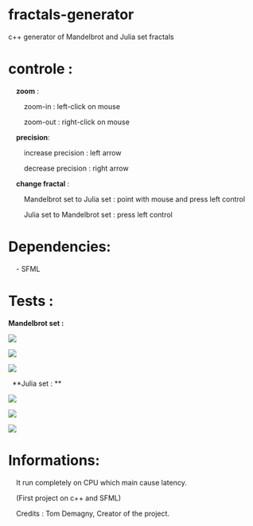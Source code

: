 # fractals-generator

c++ generator of Mandelbrot and Julia set fractals



# controle :

    **zoom** :

        zoom-in : left-click on mouse

        zoom-out : right-click on mouse

    **precision**:

        increase precision : left arrow

        decrease precision : right arrow

    **change fractal** :

        Mandelbrot set to Julia set : point with mouse and press left control

        Julia set to Mandelbrot set : press left control 

# Dependencies:

    - SFML



# **Tests :**

**Mandelbrot set :**

![](C:\Users\tom\AppData\Roaming\marktext\images\2021-12-04-15-33-28-image.png)

![](C:\Users\tom\AppData\Roaming\marktext\images\2021-12-04-15-37-46-image.png)

![](C:\Users\tom\AppData\Roaming\marktext\images\2021-12-04-15-47-19-image.png)

  **Julia set : **

![](C:\Users\tom\AppData\Roaming\marktext\images\2021-12-04-15-41-19-image.png)

![](C:\Users\tom\AppData\Roaming\marktext\images\2021-12-04-15-44-26-image.png)

![](C:\Users\tom\AppData\Roaming\marktext\images\2021-12-04-15-52-22-image.png)



# Informations:

    It run completely on CPU which main cause latency.

    (First project on c++ and SFML)

    Credits : Tom Demagny, Creator of the project.
